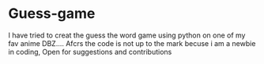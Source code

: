 # Guess-game
I have tried to creat the guess the word game using python on one of my fav anime DBZ....
Afcrs the code is not up to the mark becuse i am a newbie in coding, Open for suggestions and contributions
